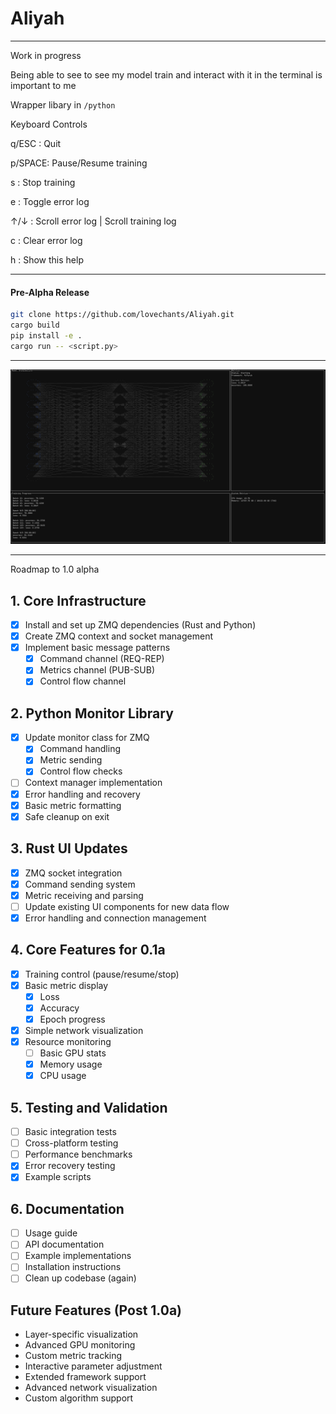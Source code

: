 # Aliyah

---

Work in progress 

Being able to see to see my model train and interact with it in the terminal is important to me 

Wrapper libary in `/python`


Keyboard Controls

q/ESC : Quit

p/SPACE: Pause/Resume training

s     : Stop training

e     : Toggle error log

↑/↓   : Scroll error log | Scroll training log 

c     : Clear error log

h     : Show this help

---

#### Pre-Alpha Release 

```bash 
git clone https://github.com/lovechants/Aliyah.git 
cargo build
pip install -e . 
cargo run -- <script.py>
```
---

![MINST Rendering](example.png)

---

Roadmap to 1.0 alpha 

## 1. Core Infrastructure
- [x] Install and set up ZMQ dependencies (Rust and Python)
- [x] Create ZMQ context and socket management
- [x] Implement basic message patterns
  - [x] Command channel (REQ-REP)
  - [x] Metrics channel (PUB-SUB)
  - [x] Control flow channel

## 2. Python Monitor Library
- [x] Update monitor class for ZMQ
  - [x] Command handling
  - [x] Metric sending
  - [x] Control flow checks
- [ ] Context manager implementation
- [x] Error handling and recovery
- [x] Basic metric formatting
- [x] Safe cleanup on exit

## 3. Rust UI Updates
- [x] ZMQ socket integration
- [x] Command sending system
- [x] Metric receiving and parsing
- [ ] Update existing UI components for new data flow
- [x] Error handling and connection management

## 4. Core Features for 0.1a
- [x] Training control (pause/resume/stop)
- [x] Basic metric display
  - [x] Loss
  - [x] Accuracy
  - [x] Epoch progress
- [x] Simple network visualization
- [x] Resource monitoring
  - [ ] Basic GPU stats
  - [x] Memory usage
  - [x] CPU usage

## 5. Testing and Validation
- [ ] Basic integration tests
- [ ] Cross-platform testing
- [ ] Performance benchmarks
- [x] Error recovery testing
- [x] Example scripts

## 6. Documentation
- [ ] Usage guide
- [ ] API documentation
- [ ] Example implementations
- [ ] Installation instructions
- [ ] Clean up codebase (again)

## Future Features (Post 1.0a)
- Layer-specific visualization
- Advanced GPU monitoring
- Custom metric tracking
- Interactive parameter adjustment
- Extended framework support
- Advanced network visualization
- Custom algorithm support
